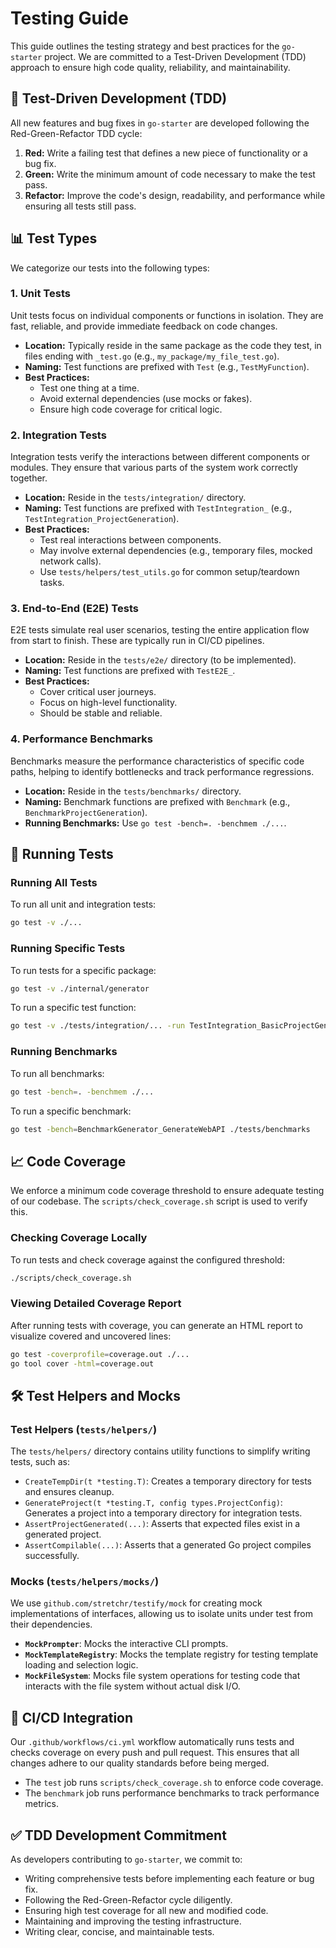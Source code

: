 # Testing Guide

This guide outlines the testing strategy and best practices for the `go-starter` project. We are committed to a Test-Driven Development (TDD) approach to ensure high code quality, reliability, and maintainability.

## 🧪 Test-Driven Development (TDD)

All new features and bug fixes in `go-starter` are developed following the Red-Green-Refactor TDD cycle:

1.  **Red:** Write a failing test that defines a new piece of functionality or a bug fix.
2.  **Green:** Write the minimum amount of code necessary to make the test pass.
3.  **Refactor:** Improve the code's design, readability, and performance while ensuring all tests still pass.

## 📊 Test Types

We categorize our tests into the following types:

### 1. Unit Tests

Unit tests focus on individual components or functions in isolation. They are fast, reliable, and provide immediate feedback on code changes.

*   **Location:** Typically reside in the same package as the code they test, in files ending with `_test.go` (e.g., `my_package/my_file_test.go`).
*   **Naming:** Test functions are prefixed with `Test` (e.g., `TestMyFunction`).
*   **Best Practices:**
    *   Test one thing at a time.
    *   Avoid external dependencies (use mocks or fakes).
    *   Ensure high code coverage for critical logic.

### 2. Integration Tests

Integration tests verify the interactions between different components or modules. They ensure that various parts of the system work correctly together.

*   **Location:** Reside in the `tests/integration/` directory.
*   **Naming:** Test functions are prefixed with `TestIntegration_` (e.g., `TestIntegration_ProjectGeneration`).
*   **Best Practices:**
    *   Test real interactions between components.
    *   May involve external dependencies (e.g., temporary files, mocked network calls).
    *   Use `tests/helpers/test_utils.go` for common setup/teardown tasks.

### 3. End-to-End (E2E) Tests

E2E tests simulate real user scenarios, testing the entire application flow from start to finish. These are typically run in CI/CD pipelines.

*   **Location:** Reside in the `tests/e2e/` directory (to be implemented).
*   **Naming:** Test functions are prefixed with `TestE2E_`.
*   **Best Practices:**
    *   Cover critical user journeys.
    *   Focus on high-level functionality.
    *   Should be stable and reliable.

### 4. Performance Benchmarks

Benchmarks measure the performance characteristics of specific code paths, helping to identify bottlenecks and track performance regressions.

*   **Location:** Reside in the `tests/benchmarks/` directory.
*   **Naming:** Benchmark functions are prefixed with `Benchmark` (e.g., `BenchmarkProjectGeneration`).
*   **Running Benchmarks:** Use `go test -bench=. -benchmem ./...`.

## 🚀 Running Tests

### Running All Tests

To run all unit and integration tests:

```bash
go test -v ./...
```

### Running Specific Tests

To run tests for a specific package:

```bash
go test -v ./internal/generator
```

To run a specific test function:

```bash
go test -v ./tests/integration/... -run TestIntegration_BasicProjectGeneration
```

### Running Benchmarks

To run all benchmarks:

```bash
go test -bench=. -benchmem ./...
```

To run a specific benchmark:

```bash
go test -bench=BenchmarkGenerator_GenerateWebAPI ./tests/benchmarks
```

## 📈 Code Coverage

We enforce a minimum code coverage threshold to ensure adequate testing of our codebase. The `scripts/check_coverage.sh` script is used to verify this.

### Checking Coverage Locally

To run tests and check coverage against the configured threshold:

```bash
./scripts/check_coverage.sh
```

### Viewing Detailed Coverage Report

After running tests with coverage, you can generate an HTML report to visualize covered and uncovered lines:

```bash
go test -coverprofile=coverage.out ./...
go tool cover -html=coverage.out
```

## 🛠️ Test Helpers and Mocks

### Test Helpers (`tests/helpers/`)

The `tests/helpers/` directory contains utility functions to simplify writing tests, such as:

*   `CreateTempDir(t *testing.T)`: Creates a temporary directory for tests and ensures cleanup.
*   `GenerateProject(t *testing.T, config types.ProjectConfig)`: Generates a project into a temporary directory for integration tests.
*   `AssertProjectGenerated(...)`: Asserts that expected files exist in a generated project.
*   `AssertCompilable(...)`: Asserts that a generated Go project compiles successfully.

### Mocks (`tests/helpers/mocks/`)

We use `github.com/stretchr/testify/mock` for creating mock implementations of interfaces, allowing us to isolate units under test from their dependencies.

*   **`MockPrompter`**: Mocks the interactive CLI prompts.
*   **`MockTemplateRegistry`**: Mocks the template registry for testing template loading and selection logic.
*   **`MockFileSystem`**: Mocks file system operations for testing code that interacts with the file system without actual disk I/O.

## 🚀 CI/CD Integration

Our `.github/workflows/ci.yml` workflow automatically runs tests and checks coverage on every push and pull request. This ensures that all changes adhere to our quality standards before being merged.

*   The `test` job runs `scripts/check_coverage.sh` to enforce code coverage.
*   The `benchmark` job runs performance benchmarks to track performance metrics.

## ✅ TDD Development Commitment

As developers contributing to `go-starter`, we commit to:

*   Writing comprehensive tests before implementing each feature or bug fix.
*   Following the Red-Green-Refactor cycle diligently.
*   Ensuring high test coverage for all new and modified code.
*   Maintaining and improving the testing infrastructure.
*   Writing clear, concise, and maintainable tests.
